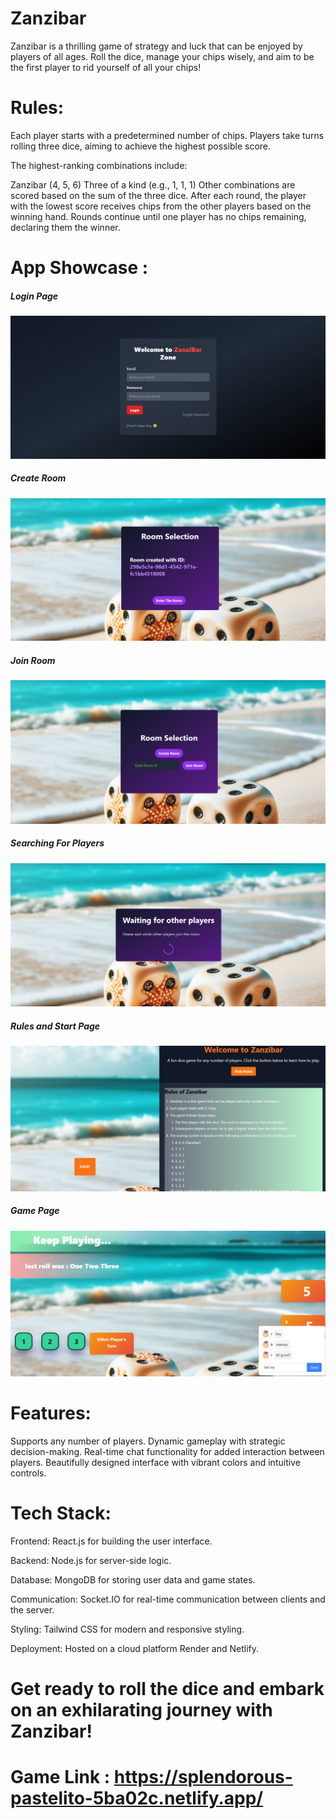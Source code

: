 # Zanzibar

Zanzibar is a thrilling game of strategy and luck that can be enjoyed by players of all ages. Roll the dice, manage your chips wisely, and aim to be the first player to rid yourself of all your chips!

# Rules:

Each player starts with a predetermined number of chips.
Players take turns rolling three dice, aiming to achieve the highest possible score.

The highest-ranking combinations include:

Zanzibar (4, 5, 6)
Three of a kind (e.g., 1, 1, 1)
Other combinations are scored based on the sum of the three dice.
After each round, the player with the lowest score receives chips from the other players based on the winning hand.
Rounds continue until one player has no chips remaining, declaring them the winner.


# App Showcase :


##### Login Page

![Login](Asset/login.png)

##### Create Room

![create](Asset/create.png)

##### Join Room

![search](Asset/search.png)

##### Searching For Players

![searching](Asset/searching.png)

##### Rules and Start Page

![rules](Asset/rules.png)

##### Game Page

![game](Asset/game.png)


# Features:

Supports any number of players.
Dynamic gameplay with strategic decision-making.
Real-time chat functionality for added interaction between players.
Beautifully designed interface with vibrant colors and intuitive controls.

# Tech Stack:

Frontend: React.js for building the user interface.
 
Backend: Node.js for server-side logic.

Database: MongoDB for storing user data and game states.

Communication: Socket.IO for real-time communication between clients and the server.

Styling: Tailwind CSS for modern and responsive styling.

Deployment: Hosted on a cloud platform Render and Netlify.

# Get ready to roll the dice and embark on an exhilarating journey with Zanzibar!

# Game Link : https://splendorous-pastelito-5ba02c.netlify.app/






